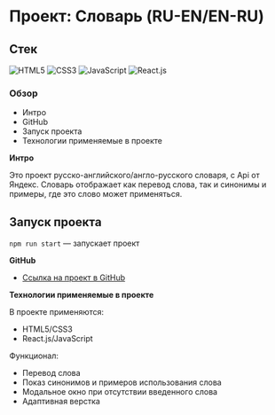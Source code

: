 # Проект: Словарь (RU-EN/EN-RU)

## Стек
![HTML5](https://img.shields.io/badge/-HTML5-4A4A4A?style=for-the-badge&logo=HTML5&logoColor=FF7600)
![CSS3](https://img.shields.io/badge/-CSS3-4A4A4A?style=for-the-badge&logo=CSS3&logoColor=5871CD)
![JavaScript](https://img.shields.io/badge/-JavaScript-4A4A4A?style=for-the-badge&logo=JavaScript&logoColor=FFE300)
![React.js](https://img.shields.io/badge/-React.js-4A4A4A?style=for-the-badge&logo=React&logoColor=73C6E5)

### Обзор
* Интро
* GitHub
* Запуск проекта
* Технологии применяемые в проекте

**Интро**

Это проект русско-английского/англо-русского словаря, с Api от Яндекс. Словарь отображает как перевод слова, так и синонимы и примеры, где это слово может применяться.  

## Запуск проекта

`npm run start` — запускает проект   

**GitHub**

* [Ссылка на проект в GitHub](https://azizjp.github.io/dictionary/)

**Технологии применяемые в проекте**

В проекте применяются:
* HTML5/CSS3
* React.js/JavaScript

Функционал:
* Перевод слова
* Показ синонимов и примеров использования слова
* Модальное окно при отсутствии введенного слова
* Адаптивная верстка